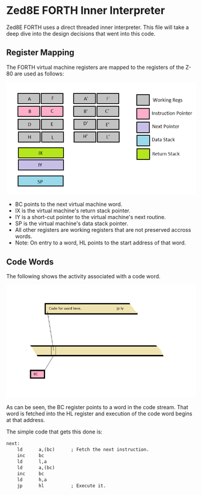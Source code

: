 # Zed8E FORTH Inner Interpreter

Zed8E FORTH uses a direct threaded inner interpreter. This file will take
a deep dive into the design decisions that went into this code.

## Register Mapping

The FORTH virtual machine registers are mapped to the registers of the 
Z-80 are used as follows:

![Register Mapping](./Images/Registers.png)

* BC points to the next virtual machine word.
* IX is the virtual machine's return stack pointer.
* IY is a short-cut pointer to the virtual machine's next routine.
* SP is the virtual machine's data stack pointer.
* All other registers are working registers that are not preserved
accross words.
* Note: On entry to a word, HL points to the start address of that word.

## Code Words

The following shows the activity associated with a code word.

![Code Word](./Images/code_word2.png)

As can be seen, the BC register points to a word in the code stream. That
word is fetched into the HL register and execution of the code word
begins at that address.

The simple code that gets this done is:

```
next:
    ld      a,(bc)      ; Fetch the next instruction.
    inc     bc
    ld      l,a
    ld      a,(bc)
    inc     bc
    ld      h,a
    jp      hl          ; Execute it.
```
